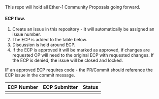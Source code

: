 This repo will hold all Ether-1 Community Proposals going forward.

#### ECP flow.

1. Create an issue in this repository - it will automatically be assigned an issue number.
2. The ECP is added to the table below.
3. Discussion is held around ECP. 
4. If the ECP is approved it will be marked as approved, if changes are requested OP will need to the original ECP with requested changes. If the ECP is denied, the issue will be closed and locked.

IF an approved ECP requires code - the PR/Commit should reference the ECP issue in the commit message.

| ECP Number | ECP Submitter  | Status  |
| :---:   | :-: | :-: |
|  |  |  |
